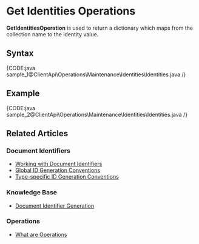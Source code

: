 # Get Identities Operations

**GetIdentitiesOperation** is used to return a dictionary which maps from the collection name to the identity value.

## Syntax

{CODE:java sample_1@ClientApi\Operations\Maintenance\Identities\Identities.java /}

## Example

{CODE:java sample_2@ClientApi\Operations\Maintenance\Identities\Identities.java /}

## Related Articles

### Document Identifiers

- [Working with Document Identifiers](../../../../client-api/document-identifiers/working-with-document-identifiers)
- [Global ID Generation Conventions](../../../../client-api/configuration/identifier-generation/global)
- [Type-specific ID Generation Conventions](../../../../client-api/configuration/identifier-generation/type-specific)

### Knowledge Base

- [Document Identifier Generation](../../../../server/kb/document-identifier-generation)

### Operations

- [What are Operations](../../../../client-api/operations/what-are-operations)
